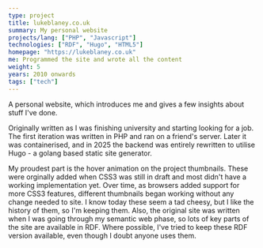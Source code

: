 ```yaml
---
type: project
title: lukeblaney.co.uk
summary: My personal website
projects/lang: ["PHP", "Javascript"]
technologies: ["RDF", "Hugo", "HTML5"]
homepage: "https://lukeblaney.co.uk"
me: Programmed the site and wrote all the content
weight: 5
years: 2010 onwards
tags: ["tech"]
---
```


A personal website, which introduces me and gives a few insights about stuff I've done.

Originally written as I was finishing university and starting looking for a job.  The first iteration was written in PHP and ran on a friend's server.  Later it was containerised, and in 2025 the backend was entirely rewritten to utilise Hugo - a golang based static site generator.  

My proudest part is the hover animation on the project thumbnails.  These were orginally added when CSS3 was still in draft and most didn't have a working implementation yet.  Over time, as browsers added support for more CSS3 features, different thumbnails began working without any change needed to site.  I know today these seem a tad cheesy, but I like the history of them, so I'm keeping them.  Also, the original site was written when I was going through my semantic web phase, so lots of key parts of the site are available in RDF.  Where possible, I've tried to keep these RDF version available, even though I doubt anyone uses them.